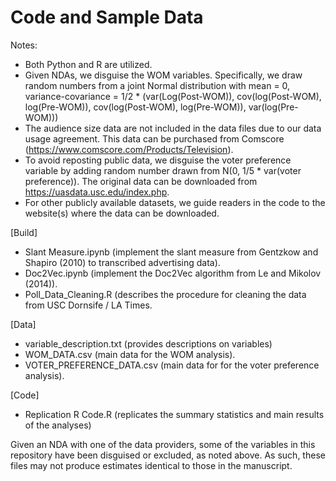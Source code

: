 # Code and Sample Data

Notes:
- Both Python and R are utilized.
- Given NDAs, we disguise the WOM variables. Specifically, we draw random numbers from a joint Normal distribution with mean = 0, variance-covariance = 1/2 * (var(Log(Post-WOM)), cov(log(Post-WOM), log(Pre-WOM)), cov(log(Post-WOM), log(Pre-WOM)), var(log(Pre-WOM)))
- The audience size data are not included in the data files due to our data usage agreement. This data can be purchased from Comscore (https://www.comscore.com/Products/Television).
- To avoid reposting public data, we disguise the voter preference variable by adding random number drawn from N(0, 1/5 * var(voter preference)). The original data can be downloaded from https://uasdata.usc.edu/index.php.
- For other publicly available datasets, we guide readers in the code to the website(s) where the data can be downloaded. 

[Build]
- Slant Measure.ipynb (implement the slant measure from Gentzkow and Shapiro (2010) to transcribed advertising data).
- Doc2Vec.ipynb (implement the Doc2Vec algorithm from Le and Mikolov (2014)).
- Poll_Data_Cleaning.R (describes the procedure for cleaning the data from USC Dornsife / LA Times.

[Data]
- variable_description.txt (provides descriptions on variables)
- WOM_DATA.csv (main data for the WOM analysis).
- VOTER_PREFERENCE_DATA.csv (main data for for the voter preference analysis).


[Code]
- Replication R Code.R (replicates the summary statistics and main results of the analyses)


Given an NDA with one of the data providers, some of the variables in this repository have been disguised or excluded, as noted above. As such, these files may not produce estimates identical to those in the manuscript.
